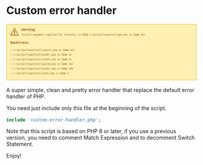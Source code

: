 # Custom error handler

![Custom Error Handler](https://github.com/JaxonRailey/php-custom-error-handler/blob/main/handler.jpg?raw=true)

A super simple, clean and pretty error handler that replace the default error handler of PHP.

You need just include only this file at the beginning of the script.

```php
include 'custom-error-handler.php';
```

Note that this script is based on PHP 8 or later, if you use a previous version, you need to comment Match Expression and to decomment Switch Statement.

Enjoy!
